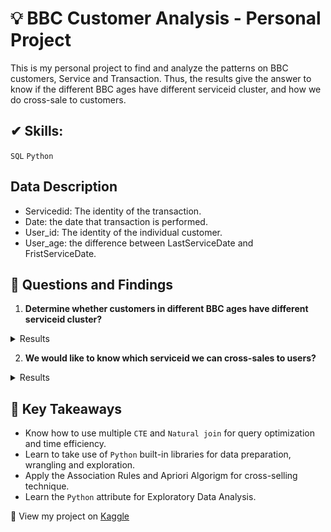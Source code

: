 # 💡 BBC Customer Analysis - Personal Project
This is my personal project to find and analyze the patterns on BBC customers, Service and Transaction. Thus, the results give the answer to know if the different BBC ages have different serviceid cluster, and how we do cross-sale to customers.
## ✔ Skills:
`SQL`
`Python`

## Data Description
- Servicedid: The identity of the transaction.
- Date: the date that transaction is performed.
- User_id: The identity of the individual customer.
- User_age: the difference between LastServiceDate and FristServiceDate.

## 📌 Questions and Findings
1. **Determine whether customers in different BBC ages have different serviceid cluster?**
<details>
  <summary> Results </summary>
  

- Customers in 30_age group tend to use Serviceid of 487, 1014, 299, 47, 65.  
- Customers in 100_age group tend to use Serviceid of 333, 667, 981, 1014, 487  
- Customers in 200_age group tend to use Serviceid of 981, 20, 1014, 271, 326. 
- Customers in 300_age group tend to use Serviceid of 18, 667, 333, 981, 268. 
- Customers in 300_plus_age group tend to use Serviceid of 981, 19, 1014, 2, 271.

</details>

  
2. **We would like to know which serviceid we can cross-sales to users?**
<details>
  <summary> Results </summary>
  
- If the customer buy serviceid_667, we will cross-sell the serviceid_333 with the Support of 19%, Confidence ~ 92% and Lift >1.
- If the customer buy serviceid_333, we will cross-sell the serviceid_667 with the Support of 19%, Confidence ~ 99% and Lift >1.
- If the customer buy serviceid_981, we will cross-sell the serviceid_1014 with the Support of 17%, Confidence ~ 62% and Lift >1.
- If the customer buy serviceid_1014, we will cross-sell the serviceid_268 with the Support of 17%, Confidence ~ 79% and Lift >1.
- If the customer buy serviceid_982, we will cross-sell the serviceid_268 with the Support of 11%, Confidence ~ 98% and Lift >1.

....
- If the customer buy serviceid_326, we will cross-sell the serviceid_666 with the Support of 10%, Confidence of 100% and Lift >1.


</details>

## 📝 Key Takeaways
- Know how to use multiple `CTE` and `Natural join` for query optimization and time efficiency.
- Learn to take use of `Python` built-in libraries for data preparation, wrangling and exploration.
- Apply the Association Rules and Apriori Algorigm for cross-selling technique.
- Learn the  `Python` attribute for Exploratory Data Analysis.

🌟 View my project on [Kaggle](https://www.kaggle.com/augustisme/bbc-customer-analysis)
